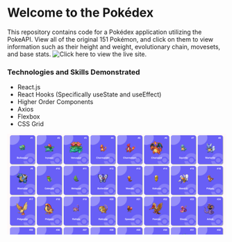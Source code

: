 # Welcome to the Pokédex

This repository contains code for a Pokédex application utilizing the PokeAPI. View all of the original 151 Pokémon, and click on them to view information such as their height and weight, evolutionary chain, movesets, and base stats. ![Click here](https://pokedex-developer-project.netlify.app/#/) to view the live site.

### Technologies and Skills Demonstrated

* React.js
* React Hooks (Specifically useState and useEffect)
* Higher Order Components
* Axios
* Flexbox
* CSS Grid

![Pokédex Landing Page](src/assets/pokedex-readme-image.png)
